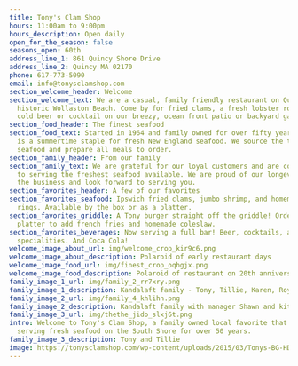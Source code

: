 ```yaml
---
title: Tony's Clam Shop
hours: 11:00am to 9:00pm
hours_description: Open daily
open_for_the_season: false
seasons_open: 60th
address_line_1: 861 Quincy Shore Drive
address_line_2: Quincy MA 02170
phone: 617-773-5090
email: info@tonysclamshop.com
section_welcome_header: Welcome
section_welcome_text: We are a casual, family friendly restaurant on Quincy’s
  historic Wollaston Beach. Come by for fried clams, a fresh lobster roll, and a
  cold beer or cocktail on our breezy, ocean front patio or backyard garden.
section_food_header: The finest seafood
section_food_text: Started in 1964 and family owned for over fifty years, Tony’s
  is a summertime staple for fresh New England seafood. We source the top local
  seafood and prepare all meals to order.
section_family_header: From our family
section_family_text: We are grateful for our loyal customers and are committed
  to serving the freshest seafood available. We are proud of our longevity in
  the business and look forward to serving you.
section_favorites_header: A few of our favorites
section_favorites_seafood: Ipswich fried clams, jumbo shrimp, and homemade onion
  rings. Available by the box or as a platter.
section_favorites_griddle: A Tony burger straight off the griddle! Order as a
  platter to add french fries and homemade coleslaw.
section_favorites_beverages: Now serving a full bar! Beer, cocktails, and frozen
  specialities. And Coca Cola!
welcome_image_about_url: img/welcome_crop_kir9c6.png
welcome_image_about_description: Polaroid of early restaurant days
welcome_image_food_url: img/finest_crop_oqhgjx.png
welcome_image_food_description: Polaroid of restaurant on 20th anniversary
family_image_1_url: img/family_2_rr7xry.png
family_image_1_description: Kandalaft family - Tony, Tillie, Karen, Roy, Gary
family_image_2_url: img/family_4_khlihn.png
family_image_2_description: Kandalaft family with manager Shawn and kitchen lead cook Hakim
family_image_3_url: img/thethe_jido_slxj6t.png
intro: Welcome to Tony's Clam Shop, a family owned local favorite that has been
  serving fresh seafood on the South Shore for over 50 years.
family_image_3_description: Tony and Tillie
image: https://tonysclamshop.com/wp-content/uploads/2015/03/Tonys-BG-HDR-e1433614147945.jpg
---
```

